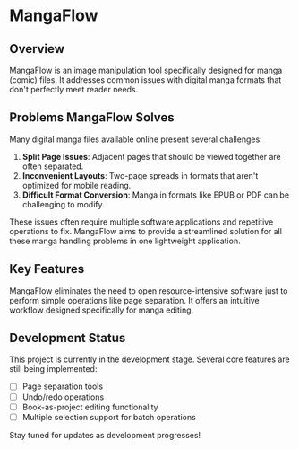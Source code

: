 # MangaFlow

## Overview
MangaFlow is an image manipulation tool specifically designed for manga (comic) files. It addresses common issues with digital manga formats that don't perfectly meet reader needs.

## Problems MangaFlow Solves

Many digital manga files available online present several challenges:

1. **Split Page Issues**: Adjacent pages that should be viewed together are often separated.
2. **Inconvenient Layouts**: Two-page spreads in formats that aren't optimized for mobile reading.
3. **Difficult Format Conversion**: Manga in formats like EPUB or PDF can be challenging to modify.

These issues often require multiple software applications and repetitive operations to fix. MangaFlow aims to provide a streamlined solution for all these manga handling problems in one lightweight application.

## Key Features

MangaFlow eliminates the need to open resource-intensive software just to perform simple operations like page separation. It offers an intuitive workflow designed specifically for manga editing.

## Development Status

This project is currently in the development stage. Several core features are still being implemented:

- [ ] Page separation tools
- [ ] Undo/redo operations
- [ ] Book-as-project editing functionality
- [ ] Multiple selection support for batch operations

Stay tuned for updates as development progresses!